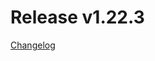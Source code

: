 # Release v1.22.3
[Changelog](https://github.com/opentelekomcloud/terraform-provider-opentelekomcloud/blob/master/CHANGELOG.md#1223-december-23-2020)
